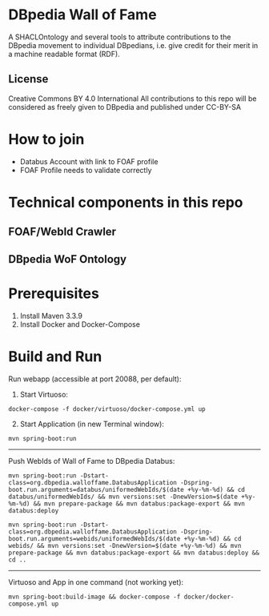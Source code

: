 # DBpedia Wall of Fame
A SHACLOntology and several tools to attribute contributions to the DBpedia movement to individual DBpedians, i.e. give credit for their merit in a machine readable format (RDF).  

## License
Creative Commons BY 4.0 International
All contributions to this repo will be considered as freely given to DBpedia and published under CC-BY-SA

# How to join
* Databus Account with link to FOAF profile
* FOAF Profile needs to validate correctly


# Technical components in this repo

## FOAF/WebId Crawler 

## DBpedia WoF Ontology


# Prerequisites
1. Install Maven 3.3.9
2. Install Docker and Docker-Compose
    
# Build and Run

Run webapp (accessible at port 20088, per default):

1. Start Virtuoso: 

```docker-compose -f docker/virtuoso/docker-compose.yml up```

2. Start Application (in new Terminal window): 

```mvn spring-boot:run```

--------------------------------

Push WebIds of Wall of Fame to DBpedia Databus:

    mvn spring-boot:run -Dstart-class=org.dbpedia.walloffame.DatabusApplication -Dspring-boot.run.arguments=databus/uniformedWebIds/$(date +%y-%m-%d) && cd databus/uniformedWebIds/ && mvn versions:set -DnewVersion=$(date +%y-%m-%d) && mvn prepare-package && mvn databus:package-export && mvn databus:deploy
    
    mvn spring-boot:run -Dstart-class=org.dbpedia.walloffame.DatabusApplication -Dspring-boot.run.arguments=webids/uniformedWebIds/$(date +%y-%m-%d) && cd webids/ && mvn versions:set -DnewVersion=$(date +%y-%m-%d) && mvn prepare-package && mvn databus:package-export && mvn databus:deploy && cd ..
--------------------------------

Virtuoso and App in one command (not working yet):

```mvn spring-boot:build-image && docker-compose -f docker/docker-compose.yml up```
